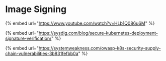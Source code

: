 # Image Signing

{% embed url="https://www.youtube.com/watch?v=HLb1Q086u6M" %}

{% embed url="https://sysdig.com/blog/secure-kubernetes-deployment-signature-verification/" %}

{% embed url="https://systemweakness.com/owasp-k8s-security-supply-chain-vulnerabilities-3b831fefbb0a" %}
